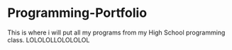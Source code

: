 # Programming-Portfolio
This is where i will put all my programs from my High School programming class.
LOLOLOLLOLOLOLOL
